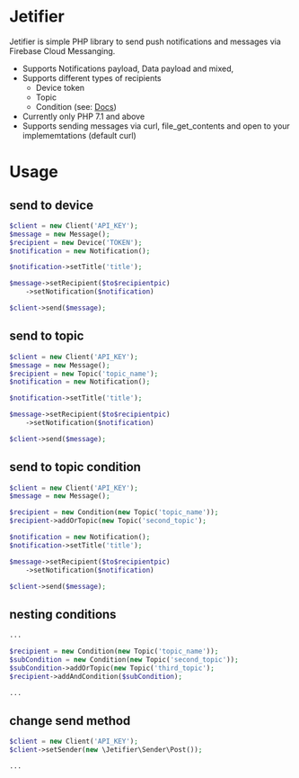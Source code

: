 # Jetifier
Jetifier is simple PHP library to send push notifications and messages via Firebase Cloud Messanging.

* Supports Notifications payload, Data payload and mixed,
* Supports different types of recipients
  * Device token
  * Topic
  * Condition (see: [Docs](https://firebase.google.com/docs/cloud-messaging/http-server-ref#table1))
* Currently only PHP 7.1 and above
* Supports sending messages via curl, file_get_contents and open to your implememtations (default curl)

# Usage
## send to device
```php
$client = new Client('API_KEY');
$message = new Message();
$recipient = new Device('TOKEN');
$notification = new Notification();

$notification->setTitle('title');

$message->setRecipient($to$recipientpic)
    ->setNotification($notification)

$client->send($message);
```
## send to topic
```php
$client = new Client('API_KEY');
$message = new Message();
$recipient = new Topic('topic_name');
$notification = new Notification();

$notification->setTitle('title');

$message->setRecipient($to$recipientpic)
    ->setNotification($notification)

$client->send($message);
```

## send to topic condition
```php
$client = new Client('API_KEY');
$message = new Message();

$recipient = new Condition(new Topic('topic_name'));
$recipient->addOrTopic(new Topic('second_topic');

$notification = new Notification();
$notification->setTitle('title');

$message->setRecipient($to$recipientpic)
    ->setNotification($notification)

$client->send($message);
```

## nesting conditions
```php
...

$recipient = new Condition(new Topic('topic_name'));
$subCondition = new Condition(new Topic('second_topic'));
$subCondition->addOrTopic(new Topic('third_topic');
$recipient->addAndCondition($subCondition);

...
```

## change send method
```php
$client = new Client('API_KEY');
$client->setSender(new \Jetifier\Sender\Post());

...
```